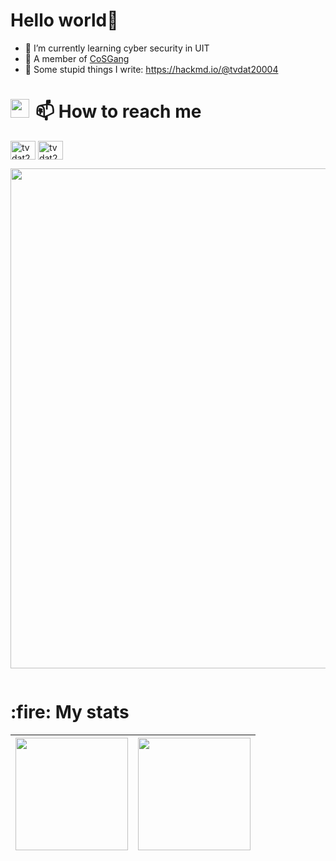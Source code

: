 <h1 align="left" >Hello world👋 </h1>

- 🌱 I’m currently learning cyber security in UIT
- 👯 A member of [CoSGang](https://ctftime.org/team/221828)
- 📝 Some stupid things I write: https://hackmd.io/@tvdat20004
<h1 align="left" > <img src="https://media.giphy.com/media/iY8CRBdQXODJSCERIr/giphy.gif" width = "30",height = "30" style="margin-right: 10px;">📫 How to reach me </h1>
<p align="left">
  <a href="https://www.facebook.com/tvdat20004/" target="blank"><img align="center" src="https://raw.githubusercontent.com/rahuldkjain/github-profile-readme-generator/master/src/images/icons/Social/facebook.svg" alt="tvdat20004" height="30" width="40" /></a>
  <a href="https://www.linkedin.com/in/tvdat20004/" target="blank"><img align="center" src="https://raw.githubusercontent.com/rahuldkjain/github-profile-readme-generator/master/src/images/icons/Social/linked-in-alt.svg" alt="tvdat20004" height="30" width="40" /></a>
</p>
<div id="header" align="center">
  <img src="https://user-images.githubusercontent.com/74038190/225813708-98b745f2-7d22-48cf-9150-083f1b00d6c9.gif" width="800"/>
</div>
<p align="center"><img src="https://komarev.com/ghpvc/?username=tvdat20004&style=flat-square&color=blue" alt=""></p>
<h1 align="left" >:fire: My stats</h1>

|  <img height=180 align="center" src="https://github-readme-stats-git-masterrstaa-rickstaa.vercel.app/api?username=tvdat20004&show_icons=true&theme=tokyonight&rank_icon=github&card_width=500"> | <img height=180 align="center" src="https://github-readme-stats.vercel.app/api/top-langs?username=tvdat20004&show_icons=true&theme=tokyonight&layout=compact&langs_count=8&card_width=500&text_bold=true"> |
|:-------------:|:-------------:|
